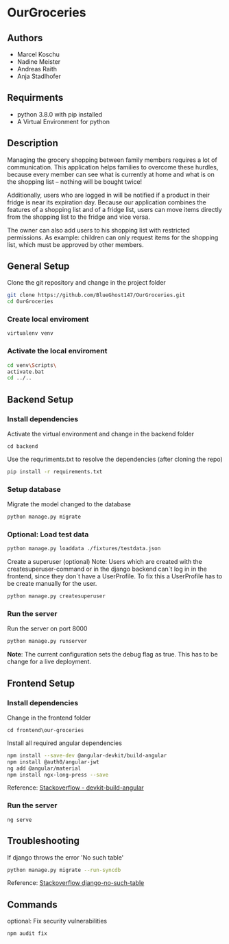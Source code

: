 # OurGroceries

## Authors
* Marcel Koschu
* Nadine Meister
* Andreas Raith
* Anja Stadlhofer

## Requirments
* python 3.8.0 with pip installed
* A Virtual Environment for python

## Description
Managing the grocery shopping between family members requires a lot of communication. This application helps families to overcome these hurdles, because every member can see what is currently at home and what is on the shopping list – nothing will be bought twice! 

Additionally, users who are logged in will be notified if a product in their fridge is near its expiration day. 
Because our application combines the features of a shopping list and of a fridge list, users can move items directly from the shopping list to the fridge and vice versa.


The owner can also add users to his shopping list with restricted permissions. As example: children can only request items for the shopping list, which must be approved by other members.


## General Setup

Clone the git repository and change in the project folder
````bash
git clone https://github.com/BlueGhost147/OurGroceries.git
cd OurGroceries
````

### Create local enviroment
````bash
virtualenv venv
````
### Activate the local enviroment
````bash
cd venv\Scripts\
activate.bat
cd ../..
````

## Backend Setup

### Install dependencies
Activate the virtual environment and change in the backend folder
````
cd backend
````

Use the requriments.txt to resolve the dependencies (after cloning the repo)
````bash
pip install -r requirements.txt
````

### Setup database

Migrate the model changed to the database
````bash
python manage.py migrate
````

### Optional: Load test data
````bash
python manage.py loaddata ./fixtures/testdata.json
````

Create a superuser (optional)
Note: Users which are created with the createsuperuser-command or in the django backend can´t log in in the frontend, since they don´t have a UserProfile. To fix this a UserProfile has to be create manually for the user.
````bash
python manage.py createsuperuser
````

### Run the server

Run the server on port 8000

````bash
python manage.py runserver
````

**Note**: The current configuration sets the debug flag as true. This has to be change for a live deployment.

## Frontend Setup

### Install dependencies
Change in the frontend folder
````
cd frontend\our-groceries
````

Install all required angular dependencies
````bash
npm install --save-dev @angular-devkit/build-angular
npm install @auth0/angular-jwt
ng add @angular/material
npm install ngx-long-press --save
````

Reference: [Stackoverflow - devkit-build-angular](https://stackoverflow.com/questions/50333003/could-not-find-module-angular-devkit-build-angular)


### Run the server
````
ng serve
````

## Troubleshooting

If django throws the error 'No such table' 

````bash
python manage.py migrate --run-syncdb
````

Reference: [Stackoverflow django-no-such-table](https://stackoverflow.com/questions/12784835/django-no-such-table)


## Commands


optional: Fix security vulnerabilities
````bash
npm audit fix
````
